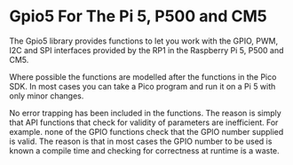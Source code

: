 # Gpio5 For The Pi 5, P500 and CM5

The Gpio5 library provides functions to let you work with
the GPIO, PWM, I2C and SPI interfaces provided by the RP1
in the Raspberry Pi 5, P500 and CM5.

Where possible the functions are modelled after the functions
in the Pico SDK. In most cases you can take a Pico program and
run it on a Pi 5 with only minor changes.

No error trapping has been included in the functions. 
The reason is simply that API functions that check for
validity of parameters are inefficient. For example. none
of the GPIO functions check that the GPIO number supplied
is valid. The reason is that in most cases the GPIO number
to be used is known a compile time and checking for correctness
at runtime is a waste. 
